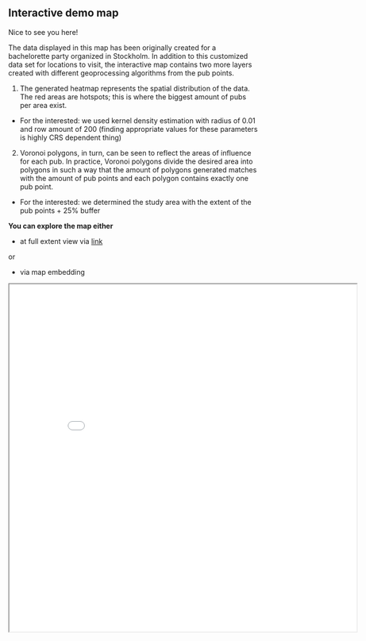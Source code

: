 ## Interactive demo map

Nice to see you here!

The data displayed in this map has been originally created for a bachelorette party organized in Stockholm. In addition to this customized data set for locations to visit, the interactive map contains two more layers created with different geoprocessing algorithms from the pub points.

1. The generated heatmap represents the spatial distribution of the data. The red areas are hotspots; this is where the biggest amount of pubs per area exist.
- For the interested: we used kernel density estimation with radius of 0.01 and row amount of 200 (finding appropriate values for these parameters is highly CRS dependent thing)
2. Voronoi polygons, in turn, can be seen to reflect the areas of influence for each pub. In practice, Voronoi polygons divide the desired area into polygons in such a way that the amount of polygons generated matches with the amount of pub points and each polygon contains exactly one pub point.
- For the interested: we determined the study area with the extent of the pub points + 25% buffer


**You can explore the map either**
- at full extent view via [link](map.html)

or
- via map embedding

<iframe src="map.html" height="700" width="700"></iframe>
